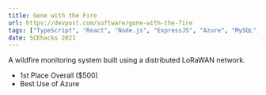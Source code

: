 ```yaml
---
title: Gone with the Fire
url: https://devpost.com/software/gone-with-the-fire
tags: ["TypeScript", "React", "Node.js", "ExpressJS", "Azure", "MySQL", "CICD"]
date: SCEhacks 2021
---
```


A wildfire monitoring system built using a distributed LoRaWAN network.

- 1st Place Overall ($500)
- Best Use of Azure
